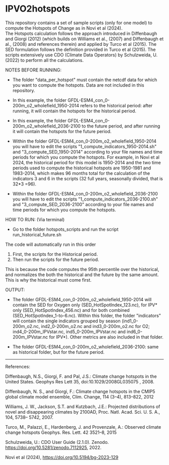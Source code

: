 # IPVO2hotspots

This repository contains a set of sample scripts (only for one model) to compute the Hotspots of Change as in Novi et al (2024).  
The Hotspots calculation follows the approach introduced in Diffenbaugh and Giorgi (2012) 
(which builds on Williams et al., (2007) and Diffenbaugh et al., (2008) and references therein) and applied by Turco et al (2015). 
The SED formulation follows the definition provided in Turco et al (2015). 
The scripts extensively use CDO (Climate Data Operators) by Schulzweida, U. (2022) to perform all the calculations.



NOTES BEFORE RUNNING: 
- The folder "data_per_hotspot" must contain the netcdf data for which you want to compute the hotspots. Data are not included in this repository. 
- In this example, the folder GFDL-ESM4_con_0-200m_o2_wholefield_1950-2014 refers to the historical period: after running, it will contain the hotspots for the historical period. 
- In this example, the folder GFDL-ESM4_con_0-200m_o2_wholefield_2036-2100 to the future period, and after running it will contain the hotspots for the future period.
- Within the folder GFDL-ESM4_con_0-200m_o2_wholefield_1950-2014 you will have to edit the scripts
  "1_compute_indicators_1950-2014.sh" and "3_compute_SED_1950-2014" according to your file names and time periods for which you compute the hotspots. For example, in Novi et al 2024, the historical period for this model is 1950-2014 and the two time periods used to compute the historical hotspots are 1950-1981 and 1983-2014, which makes 96 months total for the calculation of the indicators 3 and 6 in the scripts (32 full years, seasonally divided, that is 32*3 =96). 

- Within the folder GFDL-ESM4_con_0-200m_o2_wholefield_2036-2100 you will have to edit the scripts
  "1_compute_indicators_2036-2100.sh" and "3_compute_SED_2036-2100" according to your file names and time periods for which you compute the hotspots.

HOW TO RUN: (Via terminal)
- Go to the folder hotspots_scripts and run the script run_historical_future.sh 

The code will automatically run in this order  
1) First, the scripts for the Historical period.
2) Then run the scripts for the future period.

This is because the code computes the 95th percentile over the historical, and normalizes the both the historical and the future by the same 
amount. This is why the historical must come first. 

OUTPUT: 
- The folder GFDL-ESM4_con_0-200m_o2_wholefield_1950-2014 will contain the SED for Oxygen only (SED_HotSpotIndex_123.nc), for IPV* only (SED_HotSpotIndex_456.nc) and for both combined (SED_HotSpotIndex_1-to-6.nc). Within this folder, the folder "indicators" will contain the single indicators grouped by season (ind1_0-200m_o2.nc, ind2_0-200m_o2.nc and ind3_0-200m_o2.nc for O2; ind4_0-200m_IPVstar.nc, ind5_0-200m_IPVstar.nc and ind6_0-200m_IPVstar.nc for IPV*). Other metrics are also included in that folder. 

- The folder GFDL-ESM4_con_0-200m_o2_wholefield_2036-2100: same as historical folder, but for the future period. 

*********************************************
References: 

Diffenbaugh, N.S., Giorgi, F. and Pal, J.S.: Climate change hotspots in the United States. Geophys Res Lett 35, doi:10.1029/2008GL035075 , 2008. 

Diffenbaugh, N. S., and Giorgi, F.: Climate change hotspots in the CMIP5 global climate model ensemble, Clim. Change, 114 (3–4), 813–822, 2012 

Williams, J. W., Jackson, S.T. and Kutzbach, J.E.: Projected distributions of novel and disappearing climates by 2100AD, Proc. Natl. Acad. Sci. U. S. A., 104, 5738– 5742, 2007. 

Turco, M., Palazzi, E., Hardenberg, J. and Provenzale, A.: Observed climate change hotspots Geophys. Res. Lett. 42 3521–8, 2015 

Schulzweida, U.: CDO User Guide (2.1.0). Zenodo. https://doi.org/10.5281/zenodo.7112925, 2022. 

Novi et al (2024), https://doi.org/10.5194/bg-2023-129

